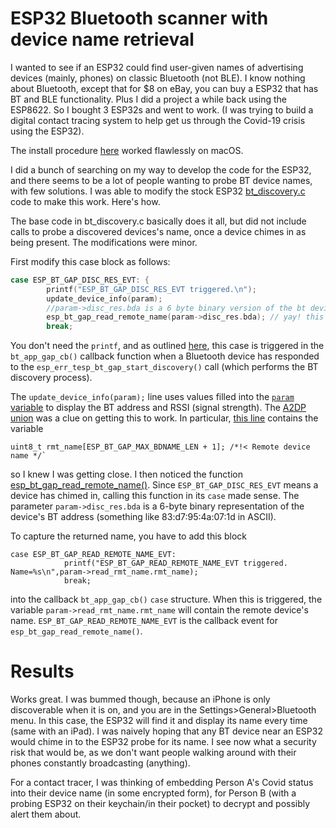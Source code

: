 # ESP32 Bluetooth scanner with device name retrieval

I wanted to see if an ESP32 could find user-given names of advertising
devices (mainly, phones) on classic Bluetooth (not BLE). I know nothing about Bluetooth, except
that for $8 on eBay, you can buy a ESP32 that has BT and BLE functionality.  Plus I did
a project a while back using the ESP8622. So I bought 3 ESP32s and went to work. (I was trying
to build a digital contact tracing system to help get us through the Covid-19 crisis using the ESP32).

The install procedure [here](https://docs.espressif.com/projects/esp-idf/en/latest/esp32/get-started/) worked flawlessly on macOS.

I did a bunch of searching on my way to develop the code for the ESP32, and there seems to be a lot of
people wanting to probe BT device names, with few solutions. I was able to modify the stock ESP32 [bt_discovery.c](https://github.com/espressif/esp-idf/blob/master/examples/bluetooth/bluedroid/classic_bt/bt_discovery/main/bt_discovery.c) code to make this work. Here's how.

The base code in bt_discovery.c basically does it all, but did not include calls to probe a discovered devices's name, once a device chimes in as being present.  The modifications were minor. 

First modify this case block as follows:

```c
case ESP_BT_GAP_DISC_RES_EVT: {
        printf("ESP_BT_GAP_DISC_RES_EVT triggered.\n");
        update_device_info(param);
        //param->disc_res.bda is a 6 byte binary version of the bt device id
        esp_bt_gap_read_remote_name(param->disc_res.bda); // yay! this works!!
        break;
```

You don't need the `printf`, and as outlined [here](https://docs.espressif.com/projects/esp-idf/en/latest/esp32/api-reference/bluetooth/esp_gap_bt.html), this case is triggered in the ``bt_app_gap_cb()`` callback function when a Bluetooth device has responded to the `esp_err_tesp_bt_gap_start_discovery()` call (which performs the BT discovery process).

The `update_device_info(param);` line uses values filled into the [`param` variable](https://github.com/espressif/esp-idf/blob/a352097/components/bt/host/bluedroid/api/include/api/esp_gap_bt_api.h#L339) to display the BT address and RSSI (signal strength).  The [A2DP union](https://github.com/espressif/esp-idf/blob/a352097/components/bt/host/bluedroid/api/include/api/esp_gap_bt_api.h#L226) was a clue on getting this to work.  In particular, [this line](https://github.com/espressif/esp-idf/blob/a352097/components/bt/host/bluedroid/api/include/api/esp_gap_bt_api.h#L336) contains the variable 
```
uint8_t rmt_name[ESP_BT_GAP_MAX_BDNAME_LEN + 1]; /*!< Remote device name */`
``` 

so I knew I was getting close. I then noticed the function [esp_bt_gap_read_remote_name()](https://docs.espressif.com/projects/esp-idf/en/latest/esp32/api-reference/bluetooth/esp_gap_bt.html#_CPPv427esp_bt_gap_read_remote_name13esp_bd_addr_t). Since `ESP_BT_GAP_DISC_RES_EVT` means a device has chimed in, calling this function in its `case` made sense. The parameter `param->disc_res.bda` is a 6-byte binary representation of the device's BT address (something like 83:d7:95:4a:07:1d in ASCII).


To capture the returned name, you have to add this block

```
case ESP_BT_GAP_READ_REMOTE_NAME_EVT:
            printf("ESP_BT_GAP_READ_REMOTE_NAME_EVT triggered. Name=%s\n",param->read_rmt_name.rmt_name);
            break;
```

into the callback ``bt_app_gap_cb()`` ``case`` structure. When this is triggered, the variable `param->read_rmt_name.rmt_name` will contain the remote device's name. `ESP_BT_GAP_READ_REMOTE_NAME_EVT` is the callback event for `esp_bt_gap_read_remote_name()`.

# Results

Works great.  I was bummed though, because an iPhone is only discoverable when it is on, and you are in the Settings>General>Bluetooth menu. In this case, the ESP32 will find it and display its name every time (same with an iPad). I was naively hoping that any BT device near an ESP32 would chime in to the ESP32 probe for its name. I see now what a security risk that would be, as we don't want people walking around with their phones constantly broadcasting (anything). 

For a contact tracer, I was thinking of embedding Person A's Covid status into their device name (in some encrypted form), for Person B (with a probing ESP32 on their keychain/in their pocket) to decrypt and possibly alert them about.


